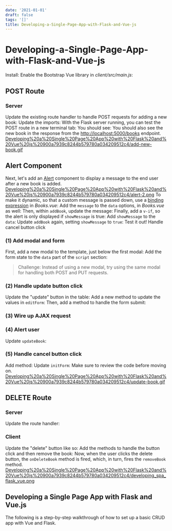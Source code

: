 ```yaml
---
date: '2021-01-01'
draft: false
tags: '[]'
title: Developing-a-Single-Page-App-with-Flask-and-Vue-js
---
```


# Developing-a-Single-Page-App-with-Flask-and-Vue-js

>
Install:
Enable the Bootstrap Vue library in *client/src/main.js*:
## POST Route
### Server
Update the existing route handler to handle POST requests for adding a new book:
Update the imports:
With the Flask server running, you can test the POST route in a new terminal tab:
You should see:
You should also see the new book in the response from the [http://localhost:5000/books](http://localhost:5000/books) endpoint.
[Developing%20a%20Single%20Page%20App%20with%20Flask%20and%20Vue%20js%20900a7939c8244b579780a034209512c4/add-new-book.gif](Developing%20a%20Single%20Page%20App%20with%20Flask%20and%20Vue%20js%20900a7939c8244b579780a034209512c4/add-new-book.gif)
## Alert Component
Next, let's add an [Alert](https://bootstrap-vue.js.org/docs/components/alert/) component to display a message to the end user after a new book is added.
[Developing%20a%20Single%20Page%20App%20with%20Flask%20and%20Vue%20js%20900a7939c8244b579780a034209512c4/alert-2.png](Developing%20a%20Single%20Page%20App%20with%20Flask%20and%20Vue%20js%20900a7939c8244b579780a034209512c4/alert-2.png)
To make it dynamic, so that a custom message is passed down, use a [binding expression](https://vuejs.org/v2/guide/syntax.html#v-bind-Shorthand) in *Books.vue*:
Add the `message` to the `data` options, in *Books.vue* as well:
Then, within `addBook`, update the message:
Finally, add a `v-if`, so the alert is only displayed if `showMessage` is true:
Add `showMessage` to the `data`:
Update `addBook` again, setting `showMessage` to `true`:
Test it out!
Handle cancel button click
### (1) Add modal and form
First, add a new modal to the template, just below the first modal:
Add the form state to the `data` part of the `script` section:
> Challenge: Instead of using a new modal, try using the same modal for handling both POST and PUT requests.
>
### (2) Handle update button click
Update the "update" button in the table:
Add a new method to update the values in `editForm`:
Then, add a method to handle the form submit:
### (3) Wire up AJAX request
### (4) Alert user
Update `updateBook`:
### (5) Handle cancel button click
Add method:
Update `initForm`:
Make sure to review the code before moving on.
[Developing%20a%20Single%20Page%20App%20with%20Flask%20and%20Vue%20js%20900a7939c8244b579780a034209512c4/update-book.gif](Developing%20a%20Single%20Page%20App%20with%20Flask%20and%20Vue%20js%20900a7939c8244b579780a034209512c4/update-book.gif)
## DELETE Route
### Server
Update the route handler:
### Client
Update the "delete" button like so:
Add the methods to handle the button click and then remove the book:
Now, when the user clicks the delete button, the `onDeleteBook` method is fired, which, in turn, fires the `removeBook` method.
[Developing%20a%20Single%20Page%20App%20with%20Flask%20and%20Vue%20js%20900a7939c8244b579780a034209512c4/developing_spa_flask_vue.png](Developing%20a%20Single%20Page%20App%20with%20Flask%20and%20Vue%20js%20900a7939c8244b579780a034209512c4/developing_spa_flask_vue.png)
## Developing a Single Page App with Flask and Vue.js
The following is a step-by-step walkthrough of how to set up a basic CRUD app with Vue and Flask.
